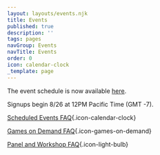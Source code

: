 ```yaml
---
layout: layouts/events.njk
title: Events
published: true
description: ''
tags: pages
navGroup: Events
navTitle: Events
order: 0
icon: calendar-clock
_template: page
---
```


<!--We are accepting [event submissions](/run-an-event/) for Big Bad Con 2023!-->

The event schedule is now available [here](https://docs.google.com/spreadsheets/d/1VmxraTllYScL33AH-5EzrqAkwppS5EPHMDq1oz7BobA/edit?mc_cid=eaf52d5fe0\&mc_eid=UNIQID#gid=161509786).

Signups begin 8/26 at 12PM Pacific Time (GMT -7).

[Scheduled Events FAQ](https://www.bigbadcon.com/scheduled-events-faq/){.icon-calendar-clock}

[Games on Demand FAQ](/games-on-demand-how-it-works/){.icon-games-on-demand}

[Panel and Workshop FAQ](https://www.bigbadcon.com/panel-faq/){.icon-light-bulb}
